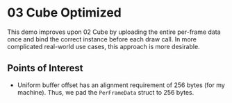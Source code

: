 # 03 Cube Optimized

This demo improves upon 02 Cube by uploading the entire per-frame data once and bind the correct instance before each draw call. In more complicated real-world use cases, this approach is more desirable. 

## Points of Interest

- Uniform buffer offset has an alignment requirement of 256 bytes (for my machine). Thus, we pad the `PerFrameData` struct to 256 bytes. 